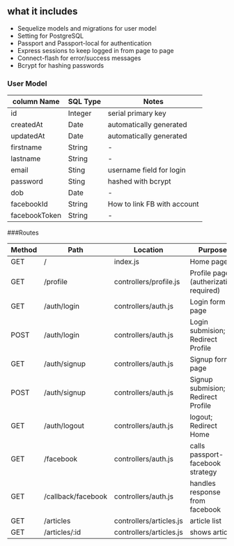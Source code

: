 ## what it includes

* Sequelize models and migrations for user model
* Setting for PostgreSQL
* Passport and Passport-local for authentication
* Express sessions to keep logged in from page to page
* Connect-flash for error/success messages
* Bcrypt for hashing passwords

### User Model

| column Name | SQL Type | Notes |
| -------------- | -------- | ----------------------- |
| id | Integer | serial primary key |
| createdAt | Date | automatically generated |
| updatedAt | Date | automatically generated |
| firstname | String | - |
| lastname | String | - |
| email | Sting | username field for login |
| password | Sting | hashed with bcrypt |
| dob | Date | - |
| facebookId| String | How to link FB with account|
| facebookToken | String | - |

###Routes 

| Method | Path | Location | Purpose |
| ------ | ---------------- | -------------------- | -------------------------- |
| GET | / | index.js | Home page |
| GET | /profile | controllers/profile.js | Profile page (autherization required) |
| GET | /auth/login | controllers/auth.js | Login form page |
| POST | /auth/login | controllers/auth.js | Login submision; Redirect Profile |
| GET | /auth/signup | controllers/auth.js | Signup form page |
| POST | /auth/signup | controllers/auth.js | Signup submision; Redirect Profile|
| GET | /auth/logout | controllers/auth.js | logout; Redirect Home |
| GET | /facebook | controllers/auth.js | calls passport-facebook strategy |
| GET | /callback/facebook | controllers/auth.js | handles response from facebook |
| GET | /articles | controllers/articles.js | article list |
| GET | /articles/:id | controllers/articles.js | shows article |